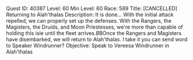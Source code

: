 Quest ID: 40387
Level: 60
Min Level: 60
Race: 589
Title: [CANCELLED] Returning to Alah'thalas
Description: It is done... With the initial attack repelled, we can properly set up the defenses. With the Rangers, the Magisters, the Druids, and Moon Priestesses, we're more than capable of holding this isle until the fleet arrives.$B$BOnce the Rangers and Magisters have disembarked, we will return to Alah'thalas. I take it you can send word to Speaker Windrunner?
Objective: Speak to Vereesa Windrunner in Alah'thalas
